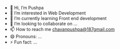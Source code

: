 - 👋 Hi, I’m Pushpa 
- 👀 I’m interested in Web Development
- 🌱 I’m currently learning Front end development
- 💞️ I’m looking to collaborate on ...
- 📫 How to reach me chavanpushpa@187gmail.com
- 😄 Pronouns: ...
- ⚡ Fun fact: ...

<!---
Pushpacha/Pushpacha is a ✨ special ✨ repository because its `README.md` (this file) appears on your GitHub profile.
You can click the Preview link to take a look at your changes.
--->
